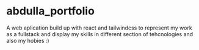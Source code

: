 ﻿# abdulla_portfolio

A web aplication build up with react and tailwindcss to represent my work as a fullstack and display my skills in different section of tehcnologies and also my hobies :) 
